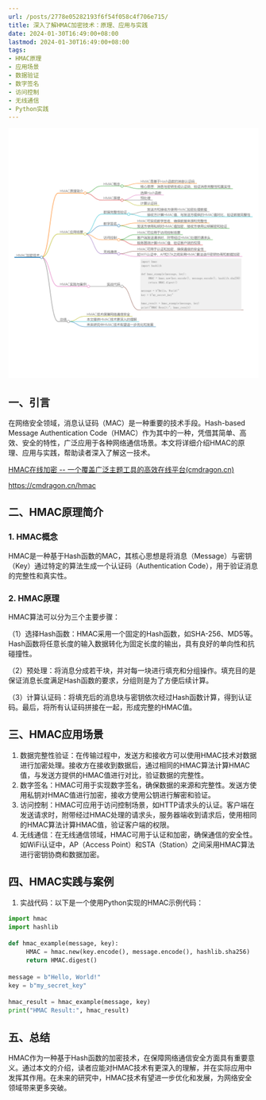 ```yaml
---
url: /posts/2778e05282193f6f54f058c4f706e715/
title: 深入了解HMAC加密技术：原理、应用与实践
date: 2024-01-30T16:49:00+08:00
lastmod: 2024-01-30T16:49:00+08:00
tags:
- HMAC原理
- 应用场景
- 数据验证
- 数字签名
- 访问控制
- 无线通信
- Python实践
---
```



<img src="/images/2024_02_03 18_28_56.png" title="2024_02_03 18_28_56.png" alt="2024_02_03 18_28_56.png"/>

## 一、引言

在网络安全领域，消息认证码（MAC）是一种重要的技术手段。Hash-based Message Authentication Code（HMAC）作为其中的一种，凭借其简单、高效、安全的特性，广泛应用于各种网络通信场景。本文将详细介绍HMAC的原理、应用与实践，帮助读者深入了解这一技术。

[HMAC在线加密 -- 一个覆盖广泛主题工具的高效在线平台(cmdragon.cn)](https://cmdragon.cn/hmac)

https://cmdragon.cn/hmac

## 二、HMAC原理简介

### 1. HMAC概念

HMAC是一种基于Hash函数的MAC，其核心思想是将消息（Message）与密钥（Key）通过特定的算法生成一个认证码（Authentication Code），用于验证消息的完整性和真实性。

### 2. HMAC原理

HMAC算法可以分为三个主要步骤：

（1）选择Hash函数：HMAC采用一个固定的Hash函数，如SHA-256、MD5等。Hash函数将任意长度的输入数据转化为固定长度的输出，具有良好的单向性和抗碰撞性。

（2）预处理：将消息分成若干块，并对每一块进行填充和分组操作。填充目的是保证消息长度满足Hash函数的要求，分组则是为了方便后续计算。

（3）计算认证码：将填充后的消息块与密钥依次经过Hash函数计算，得到认证码。最后，将所有认证码拼接在一起，形成完整的HMAC值。

## 三、HMAC应用场景

1. 数据完整性验证：在传输过程中，发送方和接收方可以使用HMAC技术对数据进行加密处理。接收方在接收到数据后，通过相同的HMAC算法计算HMAC值，与发送方提供的HMAC值进行对比，验证数据的完整性。
2. 数字签名：HMAC可用于实现数字签名，确保数据的来源和完整性。发送方使用私钥对HMAC值进行加密，接收方使用公钥进行解密和验证。
3. 访问控制：HMAC可应用于访问控制场景，如HTTP请求头的认证。客户端在发送请求时，附带经过HMAC处理的请求头，服务器端收到请求后，使用相同的HMAC算法计算HMAC值，验证客户端的权限。
4. 无线通信：在无线通信领域，HMAC可用于认证和加密，确保通信的安全性。如WiFi认证中，AP（Access Point）和STA（Station）之间采用HMAC算法进行密钥协商和数据加密。

## 四、HMAC实践与案例

1. 实战代码：以下是一个使用Python实现的HMAC示例代码：



```python
import hmac
import hashlib

def hmac_example(message, key):
     HMAC = hmac.new(key.encode(), message.encode(), hashlib.sha256)
     return HMAC.digest()

message = b"Hello, World!"
key = b"my_secret_key"

hmac_result = hmac_example(message, key)
print("HMAC Result:", hmac_result)
```

## 五、总结

HMAC作为一种基于Hash函数的加密技术，在保障网络通信安全方面具有重要意义。通过本文的介绍，读者应能对HMAC技术有更深入的理解，并在实际应用中发挥其作用。在未来的研究中，HMAC技术有望进一步优化和发展，为网络安全领域带来更多突破。
